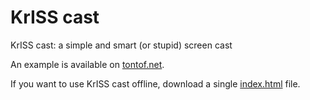 KrISS cast
==========

KrISS cast: a simple and smart (or stupid) screen cast

An example is available on [tontof.net](https://tontof.net/cast).

If you want to use KrISS cast offline, download a single [index.html](https://raw.github.com/tontof/kriss_cast/master/index.html) file.
